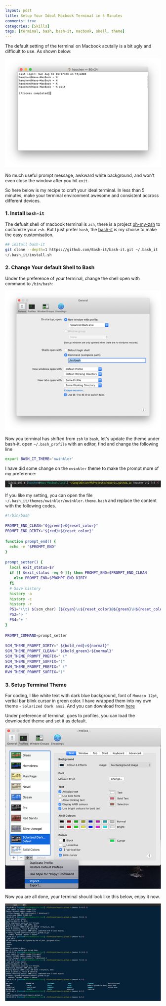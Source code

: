 ```yaml
---
layout: post
title: Setup Your Ideal Macbook Terminal in 5 Minutes
comments: true
categories: [Skills]
tags: [terminal, bash, bash-it, macbook, shell, theme]
---
```


The default setting of the terminal on Macbook acutally is a bit ugly and difficult to use. As shown below:

![raw terminal look](/images/codingTheme/terminal_raw.png)

No much useful prompt message, awkward white background, and won't even close the window after you hit `exit`.  

So here below is my recipe to craft your ideal terminal. In less than 5 minutes, make your terminal environment awesome and consistent accross different devices.

### 1. Install `bash-it`

The defualt shell of macbook terminal is `zsh`, there is a project [oh-my-zsh](https://github.com/robbyrussell/oh-my-zsh) to customize your `zsh`. But I just prefer `bash`, the [bash-it](https://github.com/Bash-it/bash-it) is my choise to make the easy customisation. 

```bash
## install bash-it
git clone --depth=1 https://github.com/Bash-it/bash-it.git ~/.bash_it
~/.bash_it/install.sh
```

### 2. Change Your default Shell to Bash

Under the preference of your terminal, change the shell open with command to `/bin/bash`:

![change default shell](/images/codingTheme/terminal_change_shell.png)

Now you terminal has shifted from `zsh` to `bash`, let's update the theme under bash-it. open `~/.bash_profile` with an editor, find and change the following line

```bash
export BASH_IT_THEME='nwinkler'
```

I have did some change on the `nwinkler` theme to make the prompt more of my preference:

![prompt style](/images/codingTheme/terminal_prompt_style.png)

If you like my setting, you can open the file `~/.bash_it/themes/nwinkler/nwinkler.theme.bash` and replace the content with the following codes.

```bash
#!/bin/bash

PROMPT_END_CLEAN="${green}>${reset_color}"
PROMPT_END_DIRTY="${red}>${reset_color}"

function prompt_end() {
  echo -e "$PROMPT_END"
}

prompt_setter() {
  local exit_status=$?
  if [[ $exit_status -eq 0 ]]; then PROMPT_END=$PROMPT_END_CLEAN
    else PROMPT_END=$PROMPT_END_DIRTY
  fi
  # Save history
  history -a
  history -c
  history -r
  PS1="(\t) $(scm_char) [${cyan}\u${reset_color}@${green}\H${reset_color}] ${yellow}\w${reset_color}$(scm_prompt_info) ${reset_color}\n$(prompt_end) "
  PS2='> '
  PS4='+ '
}

PROMPT_COMMAND=prompt_setter

SCM_THEME_PROMPT_DIRTY=" ${bold_red}✗${normal}"
SCM_THEME_PROMPT_CLEAN=" ${bold_green}✓${normal}"
SCM_THEME_PROMPT_PREFIX=" ("
SCM_THEME_PROMPT_SUFFIX=")"
RVM_THEME_PROMPT_PREFIX=" ("
RVM_THEME_PROMPT_SUFFIX=")"
```

### 3. Setup Terminal Theme

For coding, I like white text with dark blue background, font of `Monaco 12pt`, vertial bar blink cursor in green color. I have wrapped them into my own theme - `Solarized Dark ansi`. And you can download from [here](https://drive.google.com/open?id=0B-Xwi)

Under preference of terminal, goes to profiles, you can load the downloaded theme and set it as default.

![load a new theme](/images/codingTheme/terminal_load_theme.png)

Now you are all done, your terminal should look like this below, enjoy it now.

![final terminal look](/images/codingTheme/iterm_screenshot.png)
